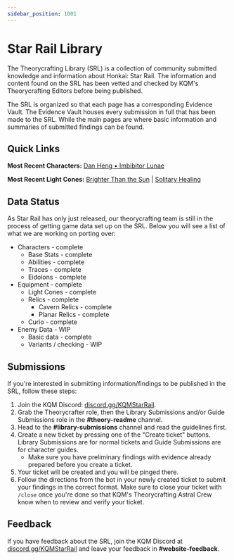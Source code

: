 ```yaml
---
sidebar_position: 1001
---
```


# Star Rail Library

The Theorycrafting Library (SRL) is a collection of community submitted knowledge and information about Honkai: Star Rail. The information and content found on the SRL has been vetted and checked by KQM's Theorycrafting Editors before being published.

The SRL is organized so that each page has a corresponding Evidence Vault. The Evidence Vault houses every submission in full that has been made to the SRL. While the main pages are where basic information and summaries of submitted findings can be found.

## Quick Links

**Most Recent Characters:** [Dan Heng • Imbibitor Lunae](/characters/imaginary/dan-heng-•-imbibitor-lunae)

**Most Recent Light Cones:** [Brighter Than the Sun](equipment/lightcones/destruction#brighter-than-the-sun) | [Solitary Healing](equipment/lightcones/nihility#solitary-healing)

## Data Status

As Star Rail has only just released, our theorycrafting team is still in the process of getting game data set up on the SRL. Below you will see a list of what we are working on porting over:

* Characters - complete
  * Base Stats - complete
  * Abilities - complete
  * Traces - complete
  * Eidolons - complete
* Equipment - complete
  * Light Cones - complete
  * Relics - complete
    * Cavern Relics - complete
    * Planar Relics - complete
  * Curio - complete
* Enemy Data - WIP
  * Basic data - complete
  * Variants / checking - WIP

## Submissions

If you're interested in submitting information/findings to be published in the SRL, follow these steps:

1. Join the KQM Discord: [discord.gg/KQMStarRail](https://discord.gg/KQMStarRail).
2. Grab the Theorycrafter role, then the Library Submissions and/or Guide Submissions role in the **#theory-readme** channel.
3. Head to the **#library-submissions** channel and read the guidelines first.
4. Create a new ticket by pressing one of the "Create ticket" buttons. Library Submissions are for normal tickets and Guide Submissions are for character guides.
   * Make sure you have preliminary findings with evidence already prepared before you create a ticket.
5. Your ticket will be created and you will be pinged there.
6. Follow the directions from the bot in your newly created ticket to submit your findings in the correct format. Make sure to close your ticket with `/close` once you're done so that KQM's Theorycrafting Astral Crew know when to review and verify your ticket.

## Feedback

If you have feedback about the SRL, join the KQM Discord at [discord.gg/KQMStarRail](https://discord.com/invite/KQMStarRail) and leave your feedback in **#website-feedback**.
